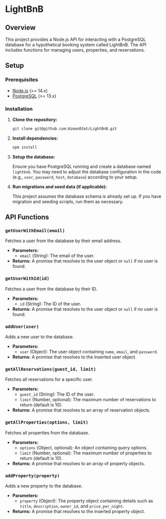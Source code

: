 # LightBnB 

## Overview

This project provides a Node.js API for interacting with a PostgreSQL database for a hypothetical booking system called LightBnB. The API includes functions for managing users, properties, and reservations.

## Setup

### Prerequisites

- [Node.js](https://nodejs.org/) (>= 14.x)
- [PostgreSQL](https://www.postgresql.org/) (>= 13.x)

### Installation

1. **Clone the repository:**

    ```bash
    git clone git@github.com:Aiman03at/LightBnB.git
    
    ```

2. **Install dependencies:**

    ```bash
    npm install
    ```

3. **Setup the database:**

    Ensure you have PostgreSQL running and create a database named `lightbnb`. You may need to adjust the database configuration in the code (e.g., `user`, `password`, `host`, `database`) according to your setup.

4. **Run migrations and seed data (if applicable):**

    This project assumes the database schema is already set up. If you have migration and seeding scripts, run them as necessary.

## API Functions

### `getUserWithEmail(email)`

Fetches a user from the database by their email address.

- **Parameters:**
  - `email` (String): The email of the user.
- **Returns:** A promise that resolves to the user object or `null` if no user is found.

### `getUserWithId(id)`

Fetches a user from the database by their ID.


- **Parameters:**
  - `id` (String): The ID of the user.
- **Returns:** A promise that resolves to the user object or `null` if no user is found.

### `addUser(user)`

Adds a new user to the database.

- **Parameters:**
  - `user` (Object): The user object containing `name`, `email`, and `password`.
- **Returns:** A promise that resolves to the inserted user object.

### `getAllReservations(guest_id, limit)`

Fetches all reservations for a specific user.

- **Parameters:**
  - `guest_id` (String): The ID of the user.
  - `limit` (Number, optional): The maximum number of reservations to return (default is 10).
- **Returns:** A promise that resolves to an array of reservation objects.

### `getAllProperties(options, limit)`

Fetches all properties from the database.

- **Parameters:**
  - `options` (Object, optional): An object containing query options.
  - `limit` (Number, optional): The maximum number of properties to return (default is 10).
- **Returns:** A promise that resolves to an array of property objects.

### `addProperty(property)`

Adds a new property to the database.

- **Parameters:**
  - `property` (Object): The property object containing details such as `title`, `description`, `owner_id`, and `price_per_night`.
- **Returns:** A promise that resolves to the inserted property object.
